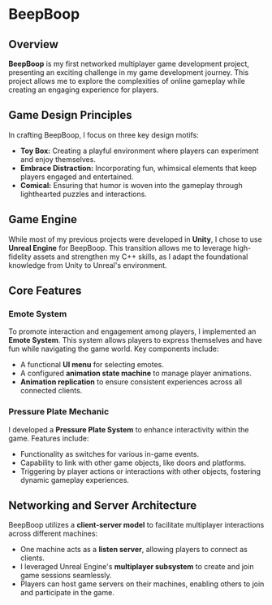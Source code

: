 # BeepBoop

## Overview

**BeepBoop** is my first networked multiplayer game development project, presenting an exciting challenge in my game development journey. This project allows me to explore the complexities of online gameplay while creating an engaging experience for players.

## Game Design Principles

In crafting BeepBoop, I focus on three key design motifs:
- **Toy Box:** Creating a playful environment where players can experiment and enjoy themselves.
- **Embrace Distraction:** Incorporating fun, whimsical elements that keep players engaged and entertained.
- **Comical:** Ensuring that humor is woven into the gameplay through lighthearted puzzles and interactions.

## Game Engine

While most of my previous projects were developed in **Unity**, I chose to use **Unreal Engine** for BeepBoop. This transition allows me to leverage high-fidelity assets and strengthen my C++ skills, as I adapt the foundational knowledge from Unity to Unreal's environment.

## Core Features

### Emote System
To promote interaction and engagement among players, I implemented an **Emote System**. This system allows players to express themselves and have fun while navigating the game world. Key components include:
- A functional **UI menu** for selecting emotes.
- A configured **animation state machine** to manage player animations.
- **Animation replication** to ensure consistent experiences across all connected clients.

### Pressure Plate Mechanic
I developed a **Pressure Plate System** to enhance interactivity within the game. Features include:
- Functionality as switches for various in-game events.
- Capability to link with other game objects, like doors and platforms.
- Triggering by player actions or interactions with other objects, fostering dynamic gameplay experiences.

## Networking and Server Architecture

BeepBoop utilizes a **client-server model** to facilitate multiplayer interactions across different machines:
- One machine acts as a **listen server**, allowing players to connect as clients.
- I leveraged Unreal Engine's **multiplayer subsystem** to create and join game sessions seamlessly.
- Players can host game servers on their machines, enabling others to join and participate in the game.
